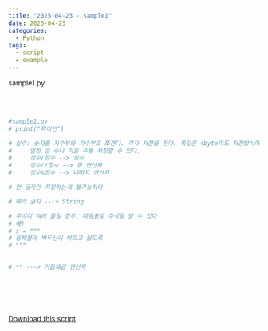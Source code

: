 ```yaml
---
title: "2025-04-23 - sample1"
date: 2025-04-23
categories:
  - Python
tags:
  - script
  - example
---
```


sample1.py

<div style="white-space: pre-wrap; word-break: break-word;">

```python
#sample1.py
# print("파이썬")

# 실수: 숫자를 지수부와 가수부로 쪼갠다. 각자 저장을 한다. 똑같은 4byte라도 저장방식에서 오는 차이가 있어서 
#     엄청 큰 수나 작은 수를 저장할 수 있다. 
#     정수/정수 --> 실수 
#     정수//정수 --> 몫 연산자
#     정수%정수 --> 나머지 연산자 

# 한 글자만 저장하는게 불가능하다

# 여러 글자 ---> String 

# 주석이 여러 줄일 경우, 따옴표로 주석을 달 수 있다 
# 예)
# s = """
# 동해물과 백두산이 마르고 닳도록
# """


# ** ---> 거듭제곱 연산자 





```

</div>

[Download this script](/assets/files/sample1.py)
